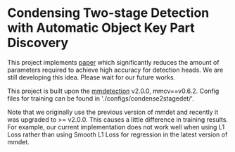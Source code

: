 # Condensing Two-stage Detection with Automatic Object Key Part Discovery

This project implements [paper](https://arxiv.org/abs/2006.05597) which significantly reduces the amount of parameters required to achieve high accuracy for detection heads. We are still developing this idea. Please wait for our future works. 

This project is built upon the [mmdetection](https://github.com/open-mmlab/mmdetection) v2.0.0, mmcv==v0.6.2. Config files for training can be found in './configs/condense2stagedet/'.

Note that we originally use the previous version of mmdet and recently it was upgraded to >= v2.0.0. This causes a little difference in training results. For example, our current implementation does not work well when using L1 Loss rather than using Smooth L1 Loss for regression in the latest version of mmdet. 
